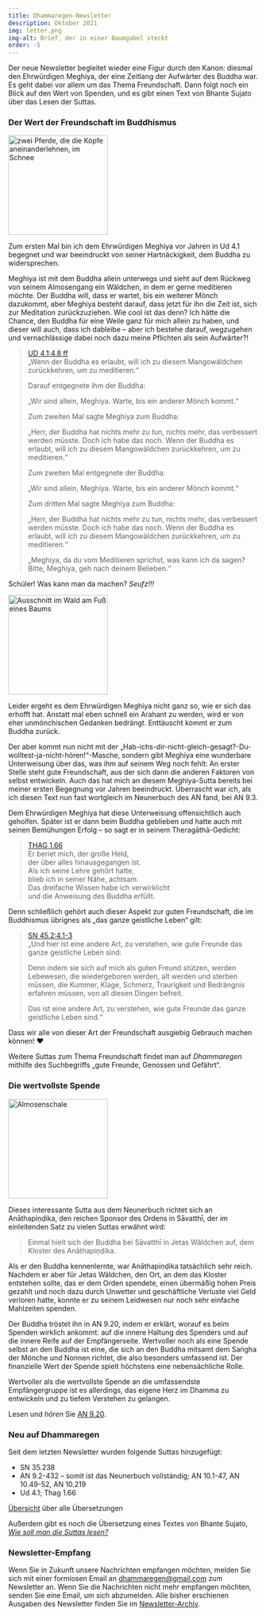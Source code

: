 ```yaml
---
title: Dhammaregen-Newsletter
description: Oktober 2021
img: letter.png
img-alt: Brief, der in einer Baumgabel steckt
order: -5
---
```


Der neue Newsletter begleitet wieder eine Figur durch den Kanon: diesmal den Ehrwürdigen Meghiya, der eine Zeitlang der Aufwärter des Buddha war. Es geht dabei vor allem um das Thema Freundschaft. Dann folgt noch ein Blick auf den Wert von Spenden, und es gibt einen Text von Bhante Sujato über das Lesen der Suttas.

### Der Wert der Freundschaft im Buddhismus

<img src="./friends.png" alt="zwei Pferde, die die Köpfe aneinanderlehnen, im Schnee" style="height: 200px;">

Zum ersten Mal bin ich dem Ehrwürdigen Meghiya vor Jahren in Ud 4.1 begegnet und war beeindruckt von seiner Hartnäckigkeit, dem Buddha zu widersprechen. 

Meghiya ist mit dem Buddha allein unterwegs und sieht auf dem Rückweg von seinem Almosengang ein Wäldchen, in dem er gerne meditieren möchte. Der Buddha will, dass er wartet, bis ein weiterer Mönch dazukommt, aber Meghiya besteht darauf, dass jetzt für ihn die Zeit ist, sich zur Meditation zurückzuziehen. Wie cool ist das denn? Ich hätte die Chance, den Buddha für eine Weile ganz für mich allein zu haben, und dieser will auch, dass ich dableibe – aber ich bestehe darauf, wegzugehen und vernachlässige dabei noch dazu meine Pflichten als sein Aufwärter?!

>[UD 4.1:4.8 ff](/suttas/#ud4.1/de/sabbamitta:4.8)  
>„Wenn der Buddha es erlaubt, will ich zu diesem Mangowäldchen zurückkehren, um zu meditieren.“ 
>
>Darauf entgegnete ihm der Buddha:  
>
>„Wir sind allein, Meghiya. Warte, bis ein anderer Mönch kommt.“ 
>
>Zum zweiten Mal sagte Meghiya zum Buddha: 
>
>„Herr, der Buddha hat nichts mehr zu tun, nichts mehr, das verbessert werden müsste. Doch ich habe das noch. Wenn der Buddha es erlaubt, will ich zu diesem Mangowäldchen zurückkehren, um zu meditieren.“
>
>Zum zweiten Mal entgegnete der Buddha:
>
>„Wir sind allein, Meghiya. Warte, bis ein anderer Mönch kommt.“ 
>
>Zum dritten Mal sagte Meghiya zum Buddha: 
>
> „Herr, der Buddha hat nichts mehr zu tun, nichts mehr, das verbessert werden müsste. Doch ich habe das noch. Wenn der Buddha es erlaubt, will ich zu diesem Mangowäldchen zurückkehren, um zu meditieren.“ 
>
>„Meghiya, da du vom Meditieren sprichst, was kann ich da sagen? Bitte, Meghiya, geh nach deinem Belieben.“ 

Schüler! Was kann man da machen? *Seufz!!!*

<img src="./forest.png" alt="Ausschnitt im Wald am Fuß eines Baums" style="height: 200px;">

Leider ergeht es dem Ehrwürdigen Meghiya nicht ganz so, wie er sich das erhofft hat. Anstatt mal eben schnell ein Arahant zu werden, wird er von eher unmönchischen Gedanken bedrängt. Enttäuscht kommt er zum Buddha zurück.

Der aber kommt nun nicht mit der „Hab-ichs-dir-nicht-gleich-gesagt?-Du-wolltest-ja-nicht-hören!“-Masche, sondern gibt Meghiya eine wunderbare Unterweisung über das, was ihm auf seinem Weg noch fehlt: An erster Stelle steht gute Freundschaft, aus der sich dann die anderen Faktoren von selbst entwickeln. Auch das hat mich an diesem Meghiya-Sutta bereits bei meiner ersten Begegnung vor Jahren beeindruckt. Überrascht war ich, als ich diesen Text nun fast wortgleich im Neunerbuch des AN fand, bei AN 9.3.

Dem Ehrwürdigen Meghiya hat diese Unterweisung offensichtlich auch geholfen. Später ist er dann beim Buddha geblieben und hatte auch mit seinen Bemühungen Erfolg – so sagt er in seinem Theragāthā-Gedicht:
> [THAG 1.66](/suttas/#thag1.66/de/sabbamitta:0.4)  
> Er beriet mich, der große Held,  
> der über alles hinausgegangen ist.  
> Als ich seine Lehre gehört hatte,  
> blieb ich in seiner Nähe, achtsam.  
> Das dreifache Wissen habe ich verwirklicht  
> und die Anweisung des Buddha erfüllt.

Denn schließlich gehört auch dieser Aspekt zur guten Freundschaft, die im Buddhismus übrignes als „das ganze geistliche Leben“ gilt:

>[SN 45.2:4.1-3](/suttas/#sn45.2/de/sabbamitta:4.1)  
>„Und hier ist eine andere Art, zu verstehen, wie gute Freunde das ganze geistliche Leben sind:  
>
>Denn indem sie sich auf mich als guten Freund stützen, werden Lebewesen, die wiedergeboren werden, alt werden und sterben müssen, die Kummer, Klage, Schmerz, Traurigkeit und Bedrängnis erfahren müssen, von all diesen Dingen befreit. 
>
>Das ist eine andere Art, zu verstehen, wie gute Freunde das ganze geistliche Leben sind.“

Dass wir alle von dieser Art der Freundschaft ausgiebig Gebrauch machen können! ❤️

Weitere Suttas zum Thema Freundschaft findet man auf *Dhammaregen* mithilfe des Suchbegriffs „gute Freunde, Genossen und Gefährt“.

### Die wertvollste Spende

<img src="./bowl.png" alt="Almosenschale" style="height: 200px;">

Dieses interessante Sutta aus dem Neunerbuch richtet sich an Anāthapiṇḍika, den reichen Sponsor des Ordens in Sāvatthī, der im einleitenden Satz zu vielen Suttas erwähnt wird:

>Einmal hielt sich der Buddha bei Sāvatthī in Jetas Wäldchen auf, dem Kloster des Anāthapiṇḍika. 

Als er den Buddha kennenlernte, war Anāthapiṇḍika tatsächlich sehr reich. Nachdem er aber für Jetas Wäldchen, den Ort, an dem das Kloster entstehen sollte, das er dem Orden spendete, einen übermäßig hohen Preis gezahlt und noch dazu durch Unwetter und geschäftliche Verluste viel Geld verloren hatte, konnte er zu seinem Leidwesen nur noch sehr einfache Mahlzeiten spenden. 

Der Buddha tröstet ihn in AN 9.20, indem er erklärt, worauf es beim Spenden wirklich ankommt: auf die innere Haltung des Spenders und auf die innere Reife auf der Empfängerseite. Wertvoller noch als eine Spende selbst an den Buddha ist eine, die sich an den Buddha mitsamt dem Saṅgha der Mönche und Nonnen richtet, die also besonders umfassend ist. Der finanzielle Wert der Spende spielt höchstens eine nebensächliche Rolle.

Wertvoller als die wertvollste Spende an die umfassendste Empfängergruppe ist es allerdings, das eigene Herz im Dhamma zu entwickeln und zu tiefem Verstehen zu gelangen.

Lesen und *hören* Sie [AN 9.20](/suttas/#an9.20/de/sabbamitta:1.1).
  
### Neu auf Dhammaregen

Seit dem letzten Newsletter wurden folgende Suttas hinzugefügt:
- SN 35.238
- AN 9.2-432 – somit ist das Neunerbuch vollständig; AN 10.1-47, AN 10.49-52, AN 10.219
- Ud 4.1; Thag 1.66

[Übersicht](/Übersetzung/Übersicht) über alle Übersetzungen

Außerdem gibt es noch die Übersetzung eines Textes von Bhante Sujato, [*Wie soll man die Suttas lesen?*](/Studium/SuttasLesen)

### Newsletter-Empfang

Wenn Sie in Zukunft unsere Nachrichten empfangen möchten, melden Sie sich mit einer formlosen Email an [dhammaregen@gmail.com](mailto:dhammaregen@gmail.com) zum Newsletter an. Wenn Sie die Nachrichten nicht mehr empfangen möchten, senden Sie eine Email, um sich abzumelden. Alle bisher erschienen Ausgaben des Newsletter finden Sie im [Newsletter-Archiv](/wiki/news).
